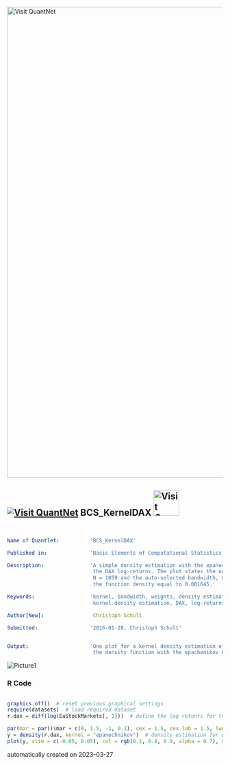 [<img src="https://github.com/QuantLet/Styleguide-and-FAQ/blob/master/pictures/banner.png" width="1100" alt="Visit QuantNet">](http://quantlet.de/)

## [<img src="https://github.com/QuantLet/Styleguide-and-FAQ/blob/master/pictures/qloqo.png" alt="Visit QuantNet">](http://quantlet.de/) **BCS_KernelDAX** [<img src="https://github.com/QuantLet/Styleguide-and-FAQ/blob/master/pictures/QN2.png" width="60" alt="Visit QuantNet 2.0">](http://quantlet.de/)

```yaml


Name of Quantlet:          'BCS_KernelDAX'

Published in:              'Basic Elements of Computational Statistics'

Description:               'A simple density estimation with the epanechnikov kernel for
                            the DAX log-returns. The plot states the number of obervations
                            N = 1859 and the auto-selected bandwidth, optimally chosen by
                            the function density equal to 0.001645.'

Keywords:                  'kernel, bandwidth, weights, density estimation, plot, nonparametric, 
                            kernel density estimation, DAX, log-returns, epanechnikov'

Author[New]:                Christoph Schult

Submitted:                 '2016-01-28, Christoph Schult'


Output:                    'One plot for a kernel density estimation of the DAX log-returns by
                            the density function with the epachenikov kernel.'

```

![Picture1](BCS_KernelDAX.png)

### R Code
```r

graphics.off()  # reset previous graphical settings
require(datasets)  # load required dataset 
r.dax = diff(log(EuStockMarkets[, 1]))  # define the log retunrs for the DAX index

par(mar = par()$mar + c(0, 1.5, -1, 0.1), cex = 1.5, cex.lab = 1.5, lwd = 2)
y = density(r.dax, kernel = "epanechnikov")  # density estimation for DAX log-returns
plot(y, xlim = c(-0.05, 0.05), col = rgb(0.1, 0.8, 0.9, alpha = 0.7), main = "")
```

automatically created on 2023-03-27